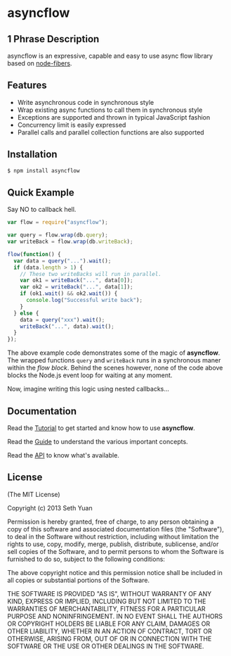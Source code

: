 # asyncflow

## 1 Phrase Description

asyncflow is an expressive, capable and easy to use async flow library based on [node-fibers](https://github.com/laverdet/node-fibers).

## Features

* Write asynchronous code in synchronous style
* Wrap existing async functions to call them in synchronous style
* Exceptions are supported and thrown in typical JavaScript fashion
* Concurrency limit is easily expressed
* Parallel calls and parallel collection functions are also supported

## Installation

```bash
$ npm install asyncflow
```

## Quick Example

Say NO to callback hell.

```js
var flow = require("asyncflow");

var query = flow.wrap(db.query);
var writeBack = flow.wrap(db.writeBack);

flow(function() {
  var data = query("...").wait();
  if (data.length > 1) {
    // These two writeBacks will run in parallel.
    var ok1 = writeBack("...", data[0]);
    var ok2 = writeBack("...", data[1]);
    if (ok1.wait() && ok2.wait()) {
      console.log("Successful write back");
    }
  } else {
    data = query("xxx").wait();
    writeBack("...", data).wait();
  }
});
```

The above example code demonstrates some of the magic of **asyncflow**. The wrapped functions `query` and `writeBack` runs in a synchronous maner within the _flow block_. Behind the scenes however, none of the code above blocks the Node.js event loop for waiting at any moment.

Now, imagine writing this logic using nested callbacks...

## Documentation

Read the [Tutorial](https://github.com/sethyuan/asyncflow/wiki/Tutorial) to get started and know how to use **asyncflow**.

Read the [Guide](https://github.com/sethyuan/asyncflow/wiki/Guide) to understand the various important concepts.

Read the [API](https://github.com/sethyuan/asyncflow/wiki/API) to know what's available.

## License

(The MIT License)

Copyright (c) 2013 Seth Yuan

Permission is hereby granted, free of charge, to any person obtaining a copy
of this software and associated documentation files (the "Software"), to deal
in the Software without restriction, including without limitation the rights
to use, copy, modify, merge, publish, distribute, sublicense, and/or sell
copies of the Software, and to permit persons to whom the Software is
furnished to do so, subject to the following conditions:

The above copyright notice and this permission notice shall be included in
all copies or substantial portions of the Software.

THE SOFTWARE IS PROVIDED "AS IS", WITHOUT WARRANTY OF ANY KIND, EXPRESS OR
IMPLIED, INCLUDING BUT NOT LIMITED TO THE WARRANTIES OF MERCHANTABILITY,
FITNESS FOR A PARTICULAR PURPOSE AND NONINFRINGEMENT. IN NO EVENT SHALL THE
AUTHORS OR COPYRIGHT HOLDERS BE LIABLE FOR ANY CLAIM, DAMAGES OR OTHER
LIABILITY, WHETHER IN AN ACTION OF CONTRACT, TORT OR OTHERWISE, ARISING FROM,
OUT OF OR IN CONNECTION WITH THE SOFTWARE OR THE USE OR OTHER DEALINGS IN
THE SOFTWARE.
